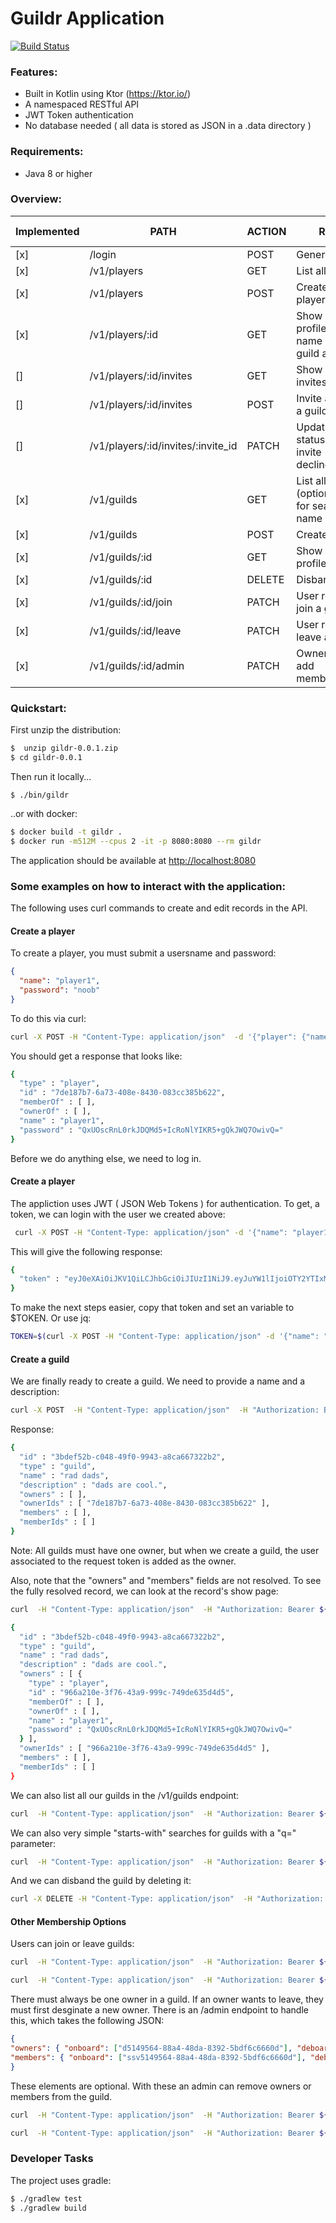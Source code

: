 # Guildr Application

[![Build Status](https://travis-ci.com/cfitz/gildr.svg?branch=master)](https://travis-ci.com/cfitz/gildr)

### Features:
- Built in Kotlin using Ktor (https://ktor.io/)
- A namespaced RESTful API
- JWT Token authentication
- No database needed ( all data is stored as JSON in a .data directory )

### Requirements:

- Java 8 or higher


### Overview:

| Implemented  | PATH   | ACTION   | RESULT  | JWT required  |
|---|---|---|---|---|
| [x] | /login  | POST | Generate a JWT  |   |
| [x]  | /v1/players  | GET | List all players | * |
| [x]  | /v1/players   | POST | Create a new player |   |
| [x]  | /v1/players/:id  | GET | Show a player profile ( shows name and all guild affiliations ) | * |
| []  | /v1/players/:id/invites  | GET | Show a players invites | * |
| []  | /v1/players/:id/invites  | POST | Invite a player to a guild | * |
| []  | /v1/players/:id/invites/:invite_id  | PATCH | Update the status of an invite (accept / decline ) | * |
| [x]  | /v1/guilds  | GET | List all guilds (option q param for search by name )   | * |
| [x]  | /v1/guilds  | POST | Create a guild  | *   |
| [x]  | /v1/guilds/:id  | GET | Show a guild profile  | * |
| [x]  | /v1/guilds/:id  | DELETE | Disband a guild  | * |
| [x]  | /v1/guilds/:id/join  | PATCH | User request to join a guild  | * |
| [x]  | /v1/guilds/:id/leave  | PATCH | User request to leave a guild  | * |
| [x]  | /v1/guilds/:id/admin  | PATCH | Owner request to add members/owners  | * |
 


### Quickstart:

First unzip the distribution:
```bash
$  unzip gildr-0.0.1.zip
$ cd gildr-0.0.1
```

Then run it locally...
```
$ ./bin/gildr
```

..or with docker:
```bash
$ docker build -t gildr .
$ docker run -m512M --cpus 2 -it -p 8080:8080 --rm gildr
```

The application should be available at [http://localhost:8080](http://localhost:8080)



### Some examples on how to interact with the application:

The following uses curl commands to create and edit records in the API.

#### Create a player

To create a player, you must submit a usersname and password:


```json
{
  "name": "player1",
  "password": "noob"
}
```

To do this via curl:

```bash
curl -X POST -H "Content-Type: application/json"  -d '{"player": {"name": "player1", "password": "noob"}}'  http://localhost:8080/v1/players
```

You should get a response that looks like:

```bash
{
  "type" : "player",
  "id" : "7de187b7-6a73-408e-8430-083cc385b622",
  "memberOf" : [ ],
  "ownerOf" : [ ],
  "name" : "player1",
  "password" : "QxUOscRnL0rkJDQMd5+IcRoNlYIKR5+gQkJWQ7OwivQ="
}
```

Before we do anything else, we need to log in.

#### Create a player

The appliction uses JWT ( JSON Web Tokens ) for authentication. To get, a token, we can login with the user we created above:

```bash
 curl -X POST -H "Content-Type: application/json" -d '{"name": "player1", "password": "noob" }'  http://localhost:8080/login
```

This will give the following response:

```bash
{
  "token" : "eyJ0eXAiOiJKV1QiLCJhbGciOiJIUzI1NiJ9.eyJuYW1lIjoiOTY2YTIxMGUtM2Y3Ni00M2E5LTk5OWMtNzQ5ZGU2MzVkNGQ1In0.t5PU_dFTfNI_-6YkyGj3Uq227UNKqI63sW_DPuSwXbs"
}
```

To make the next steps easier, copy that token and set an variable to $TOKEN. Or use jq:

```bash
TOKEN=$(curl -X POST -H "Content-Type: application/json" -d '{"name": "player1", "password": "noob" }'  http://localhost:8080/login | jq -r .token)
```

#### Create a guild

We are finally ready to create a guild. We need to provide a name and a description:

```bash
curl -X POST  -H "Content-Type: application/json"  -H "Authorization: Bearer ${TOKEN}" -d '{"guild": {"name":"rad dads","description":"dads are cool."}}' http://localhost:8080/v1/guilds
```

Response:

```bash
{
  "id" : "3bdef52b-c048-49f0-9943-a8ca667322b2",
  "type" : "guild",
  "name" : "rad dads",
  "description" : "dads are cool.",
  "owners" : [ ],
  "ownerIds" : [ "7de187b7-6a73-408e-8430-083cc385b622" ],
  "members" : [ ],
  "memberIds" : [ ]
}
```

Note: All guilds must have one owner, but when we create a guild, the user associated to the request token is added as the owner.

Also, note that the "owners" and "members" fields are not resolved. To see the fully resolved record, we can look at the record's show page:

```bash
curl  -H "Content-Type: application/json"  -H "Authorization: Bearer ${TOKEN}"  http://localhost:8080/v1/guilds/3bdef52b-c048-49f0-9943-a8ca667322b2
```

```bash
{
  "id" : "3bdef52b-c048-49f0-9943-a8ca667322b2",
  "type" : "guild",
  "name" : "rad dads",
  "description" : "dads are cool.",
  "owners" : [ {
    "type" : "player",
    "id" : "966a210e-3f76-43a9-999c-749de635d4d5",
    "memberOf" : [ ],
    "ownerOf" : [ ],
    "name" : "player1",
    "password" : "QxUOscRnL0rkJDQMd5+IcRoNlYIKR5+gQkJWQ7OwivQ="
  } ],
  "ownerIds" : [ "966a210e-3f76-43a9-999c-749de635d4d5" ],
  "members" : [ ],
  "memberIds" : [ ]
}
```

We can also list all our guilds in the /v1/guilds endpoint:

```bash
curl  -H "Content-Type: application/json"  -H "Authorization: Bearer ${TOKEN}"  http://localhost:8080/v1/guilds
```

We can also very simple "starts-with" searches for guilds with a "q=" parameter:
```bash
curl  -H "Content-Type: application/json"  -H "Authorization: Bearer ${TOKEN}"  http://localhost:8080/v1/guilds?q=r
```

And we can disband the guild by deleting it:

```bash
curl -X DELETE -H "Content-Type: application/json"  -H "Authorization: Bearer ${TOKEN}"  http://localhost:8080/v1/guilds/3bdef52b-c048-49f0-9943-a8ca667322b2
```

#### Other Membership Options

Users can join or leave guilds:

```bash
curl  -H "Content-Type: application/json"  -H "Authorization: Bearer ${TOKEN}" -X PATCH  http://localhost:8080/v1/guilds/d5149564-88a4-48da-8392-5bdf6c6660dd/join
```

```bash
curl  -H "Content-Type: application/json"  -H "Authorization: Bearer ${TOKEN}" -X PATCH  http://localhost:8080/v1/guilds/d5149564-88a4-48da-8392-5bdf6c6660dd/leave
```

There must always be one owner in a guild. If an owner wants to leave, they must first desginate a new owner.  There is an /admin endpoint to handle this, which takes the following JSON:

```json
{
"owners": { "onboard": ["d5149564-88a4-48da-8392-5bdf6c6660d"], "deboard": [ "bdw149564-88a4-48da-8392-5bdf6c6660d"]},
"members": { "onboard": ["ssv5149564-88a4-48da-8392-5bdf6c6660d"], "deboard": [ "zoew149564-88a4-48da-8392-5bdf6c6660d"]},
}
```

These elements are optional. With these an admin can remove owners or members from the guild.

```bash
curl  -H "Content-Type: application/json"  -H "Authorization: Bearer ${TOKEN}" -X PATCH -d '{ "members": { "onboard": ["b2918bde-0357-4ec4-a83c-b8e18b15bd89"]}}' http://localhost:8080/v1/guilds/3db99bf9-52a1-4b92-881d-b9092008d4dc/admin
```

```bash
curl  -H "Content-Type: application/json"  -H "Authorization: Bearer ${TOKEN}" -X PATCH -d '{ "members": { "deboard": ["b2918bde-0357-4ec4-a83c-b8e18b15bd89"]}}' http://localhost:8080/v1/guilds/3db99bf9-52a1-4b92-881d-b9092008d4dc/admin
```

### Developer Tasks

The project uses gradle:

```bash
$ ./gradlew test
$ ./gradlew build
```


